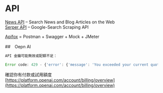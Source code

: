 # API

[News API](https://newsapi.org/) – Search News and Blog Articles on the Web  
[Serper API](https://serper.dev/) –  Google-Search Scraping API  

[Apifox](https://www.apifox.cn/)  = Postman + Swagger + Mock + JMeter


##　Oepn AI


```js
API 金鑰可能無效或配額不足：

Error code: 429 - {'error': {'message': 'You exceeded your current quota, please check your plan and billing details. For more information on this error, read the docs: https://platform.openai.com/docs/guides/error-codes/api-errors.', 'type': 'insufficient_quota', 'param': None, 'code': 'insufficient_quota'}}
```

確認你有付款或試用額度 [https://platform.openai.com/account/billing/overview](https://platform.openai.com/account/billing/overview)

 

